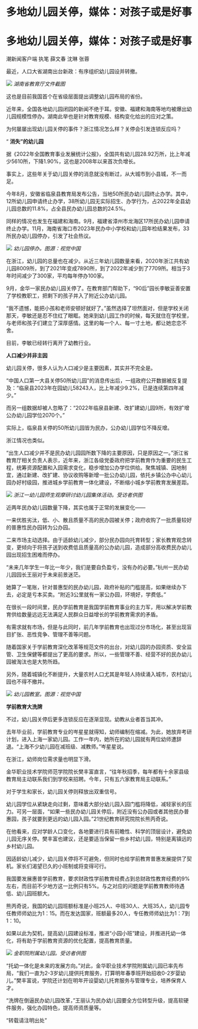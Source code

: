 # 多地幼儿园关停，媒体：对孩子或是好事

# 多地幼儿园关停，媒体：对孩子或是好事

潮新闻客户端 执笔 薛文春 沈琳 张蓉

最近，人口大省湖南出台新政：有序组织幼儿园设并转撤。

![](https://inews.gtimg.com/news_bt/OvcL_TWAHutBt2NPov4HbXiY38SB7GuFTHuzcOMEnVYnoAA/1000)
_湖南省教育厅文件截图_

这也是目前我国首个在省级层面提出调整幼儿园布局的省份。

近年来，全国各地幼儿园闭园的新闻不绝于耳。安徽、福建和海南等地均被爆出幼儿园规模性停办。湖南此举也是针对教育规模、结构变化给出的应对之策。

为何屡屡出现幼儿园关停的事件？浙江情况怎么样？关停会引发连锁反应吗？

“ **消失”的幼儿园**

据《2022年全国教育事业发展统计公报》，全国共有幼儿园28.92万所，比上年减少5610所，下降1.90%，这也是2008年以来首次负增长。

事实上，这些年关于幼儿园关停的消息就没有断过，从大城市到小县城，不一而足。

今年8月，安徽省临泉县教育局发布公告，当地50所民办幼儿园终止办学。其中，12所幼儿园申请终止办学，38所幼儿园无实际招生、办学行为，占2022年全县幼儿园总数的11.8%，占全县民办幼儿园总数的24.5%。

同样的情况也发生在福建和海南。9月，福建省漳州市龙海区17所民办幼儿园申请终止办学。11月，海南省海口市2023年民办中小学校和幼儿园年检结果发布，33所民办幼儿园停办，引发了社会热议。

![](https://inews.gtimg.com/news_bt/O5lwI3Rn23Nsdo4mByzD3jLlnkov-E2j-JqGwYm4oLJJEAA/1000)
_幼儿园停办。图源：视觉中国_

在浙江，幼儿园的总量也在减少。从近三年幼儿园数量来看，2020年浙江共有幼儿园8009所，到了2021年变成7890所，到了2022年减少到了7709所。相当于3年时间减少了300家，平均每年停办100家。

9月，金华一家民办幼儿园关停了。在教育部门帮助下，“90后”园长李敏妥善安置了学校教职工，把剩下的孩子并入了附近公办幼儿园。

“我不遗憾，能把小孩和老师安顿好就好了。”虽然选择了坦然面对，但是学校关闭那天，李敏还是忍不住红了眼眶。她来到幼儿园工作的时候，每天就住在学校里，与老师和孩子们建立了深厚感情。这里的每一个人、每一寸土地，都让她恋恋不舍。

目前，李敏已经转行离开了幼教行业。

**人口减少并非主因**

幼儿园关停，很多人认为人口减少是主要因素，其实并不完全是。

“中国人口第一大县关停50所幼儿园”的消息传出后，一组政府公开数据被反复提及：“临泉县2023年在园幼儿58243人，比上年减少9.2%，已是连续第四年减少。”

而另一组数据却被人忽略了：“2022年临泉县新建、改扩建幼儿园9所，有效扩增公办幼儿园学位2070个。”

实际上，临泉县关停的50所幼儿园皆为民办，公办幼儿园学位不降反增。

浙江情况也类似。

“出生人口减少并不是民办幼儿园园所数下降的主要原因，只是原因之一。”浙江省教育厅相关负责人表示，近年来，浙江各级党委政府把学前教育作为重要的民生工程，统筹资源配置和入园需求变化，稳步增加公办学位供给。聚焦城镇、因地制宜，通过新建、改扩建、协议收购等新增一批公办幼儿园，依托乡镇公办中心幼儿园办好村级园，推进城乡学前教育一体化建设，不断缩小城乡学前教育发展差距。

![](https://inews.gtimg.com/news_bt/OOIt4KwXBiSqfCl36IJMjQKDSCuLlonIiKYjNofRVTfY4AA/1000)
_浙江一幼儿园师生观摩研讨幼儿园集体活动。受访者供图_

近两年民办幼儿园数量下降，其实也属于正常的发展变化——

一来优胜劣汰，低、小、散且质量不高的民办园被关停；政府收购了一批质量较好的普惠性民办园转为公办园。

二来市场主动选择。由于适龄幼儿减少，部分民办园向托育转型；家长教育观念转变，更倾向于将孩子送到收费低且质量高的公办幼儿园，造成部分高收费民办幼儿园出现招生困难而停办。

“未来几年学生一年比一年少，我们是要自负盈亏，没有办的必要。”杭州一民办幼儿园园长王丽对于未来前景迷茫。

她算了一笔账，针对普惠型的民办幼儿园，政府补贴的门槛提高，如果继续办下去，必定是亏本买卖。“附近3公里就有一家公办园，环境好，学费低。”

在很长一段时间里，民办学前教育是我国学前教育事业的主力军，用以解决学前教育供给数量远远无法满足人民群众日益增长的学前教育需求的矛盾。

有需求就有市场，但是与此同时，前几年学前教育也出现过分市场化，甚至出现盲目扩张、恶性竞争、管理不善等问题。

随着国家关于学前教育深化改革等规范文件的出台，对幼儿园的办园资质、安全监管、卫生保健等都提出了更高的要求。所以，一些管理不善、经营不好的民办幼儿园被淘汰也是大势所趋。

另外，随着城镇化不断提升，大量农村人口尤其是年轻人持续涌入城市，农村幼儿园也不得不撤并。

![](https://inews.gtimg.com/news_bt/OApaVPqOTecTcmCSet_3myHJp4oZFhmKQfToQJD6CRAxQAA/1000)
_幼儿园教室。图源：视觉中国_

**学前教育大洗牌**

不过，幼儿园关停后更多连锁反应在逐渐显现。幼教从业者首当其冲。

去年毕业前，学前教育专业的岑星星就得知，幼师编制在缩减。为此，她放弃考研计划，进入上海一家幼儿园。工作一年内，她所在的幼儿园就有两位幼师遭辞退。“上海不少幼儿园在减班级、减教师。”岑星星说。

在浙江，幼师岗位需求量也明显下滑。

金华职业技术学院师范学院院长樊丰富直言，“往年秋招季，每年都有十余家县级教育局主动联系我们到学校来招聘。今年，只有五六家教育局主动联系。”

对于学生和家长，幼儿园关停则释放出双重信号。

幼儿园学位从紧缺走向过剩，意味着大部分幼儿园入园门槛将降低，减轻家长的压力。可另一层面，“如果一些民办幼儿园关停后，附近没有公办园或者其他民办普惠园，孩子就要到更远的幼儿园入园。”21世纪教育研究院院长熊丙奇说。

在他看来，应对学龄人口变化，各地要进行具有前瞻性、科学的顶层设计，避免幼儿园无序关停。樊丰富也建议，还是要适当保留一些乡村幼儿园，特别是离镇远的乡村幼儿园。

因适龄幼儿减少，幼儿园关停将不可避免，但同时也给学前教育普惠发展提供了契机。家长们渴望已久的小班制或将变得可行。

我国要发展惠普学前教育，要求财政性学前教育经费占到总财政性教育经费的9%左右，而目前不少地方这一比例只有5%。与之对应的问题是学前教育教师待遇低、幼儿园班额大。

熊丙奇说，我国的幼儿园班额标准是小班25人、中班30人、大班35人，幼儿园专任教师师幼比为1：15。而在发达国家，班额最多20人，专任教师师幼比为1：7到1：10。

如果以此为契机，提高幼儿园建设标准，推进“小园小班”建设，并推进托幼一体化，将有助于学前教育资源的优化配置，提高教育质量。

![](https://inews.gtimg.com/news_bt/OxTCN_y40LWyWHTw9Rw0-cjF9RqQ689JY6lBe3gjVKJdcAA/1000)
_金职院附属幼儿园。受访者供图_

“托幼一体化是未来的发展方向。”对此，金华职业技术学院附属幼儿园已率先布局，“我们一直为2-3岁幼儿提供托育服务，打算明年春季班开始招收0-2岁婴幼儿。”樊丰富说，学院还计划在明年开设婴幼儿托育服务与管理专业，培养保育人才。

“洗牌在倒逼民办幼儿园改革，”王丽认为民办幼儿园要全方位转型升级，提高软硬件服务，强化办园特色，提高师资质量等。

“转载请注明出处”

